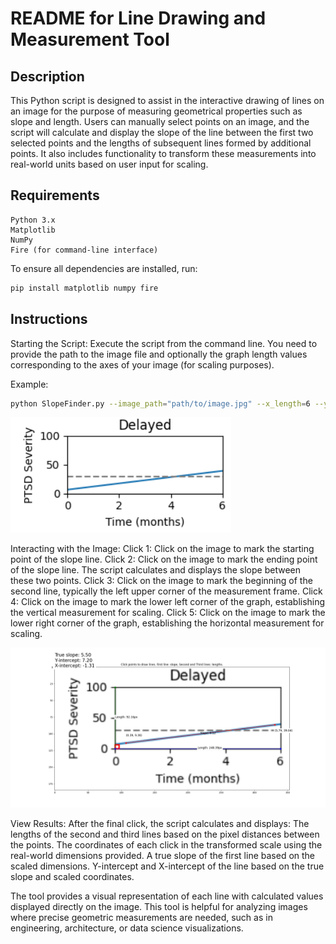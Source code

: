 # README for Line Drawing and Measurement Tool

## Description

This Python script is designed to assist in the interactive drawing of lines on an image for the purpose of measuring geometrical properties such as slope and length. Users can manually select points on an image, and the script will calculate and display the slope of the line between the first two selected points and the lengths of subsequent lines formed by additional points. It also includes functionality to transform these measurements into real-world units based on user input for scaling.

## Requirements

    Python 3.x
    Matplotlib
    NumPy
    Fire (for command-line interface)

To ensure all dependencies are installed, run:

```bash
pip install matplotlib numpy fire
```

## Instructions

Starting the Script: Execute the script from the command line. You need to provide the path to the image file and optionally the graph length values corresponding to the axes of your image (for scaling purposes).

Example:

```bash
python SlopeFinder.py --image_path="path/to/image.jpg" --x_length=6 --y_length=100
```

![img](.\img\image.png)

Interacting with the Image:
    Click 1: Click on the image to mark the starting point of the slope line.
    Click 2: Click on the image to mark the ending point of the slope line. The script calculates and displays the slope between these two points.
    Click 3: Click on the image to mark the beginning of the second line, typically the left upper corner of the measurement frame.
    Click 4: Click on the image to mark the lower left corner of the graph, establishing the vertical measurement for scaling.
    Click 5: Click on the image to mark the lower right corner of the graph, establishing the horizontal measurement for scaling.

![img](.\img\image_result.png)

View Results: After the final click, the script calculates and displays:
    The lengths of the second and third lines based on the pixel distances between the points.
    The coordinates of each click in the transformed scale using the real-world dimensions provided.
    A true slope of the first line based on the scaled dimensions.
    Y-intercept and X-intercept of the line based on the true slope and scaled coordinates.

The tool provides a visual representation of each line with calculated values displayed directly on the image. This tool is helpful for analyzing images where precise geometric measurements are needed, such as in engineering, architecture, or data science visualizations.
